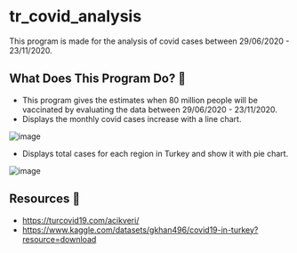 # tr_covid_analysis
This program is made for the analysis of covid cases between 29/06/2020 - 23/11/2020.

## What Does This Program Do? :dart:
* This program gives the estimates when 80 million people will be vaccinated by evaluating the data between 29/06/2020 - 23/11/2020.
* Displays the monthly covid cases increase with a line chart.

![image](https://github.com/mustafabaykus/tr_covid_analysis/assets/81719028/a35af3b6-01c8-4d56-9d91-47849eced453)

* Displays total cases for each region in Turkey and show it with pie chart.


![image](https://github.com/mustafabaykus/tr_covid_analysis/assets/81719028/6682e458-4e10-4afb-b393-d69ca1dd2647)


## Resources :newspaper:
* https://turcovid19.com/acikveri/
* https://www.kaggle.com/datasets/gkhan496/covid19-in-turkey?resource=download

